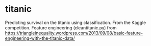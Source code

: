 # titanic
Predicting survival on the titanic using classification. From the Kaggle competition. Feature engineering (cleantitanic.py) from https://triangleinequality.wordpress.com/2013/09/08/basic-feature-engineering-with-the-titanic-data/
